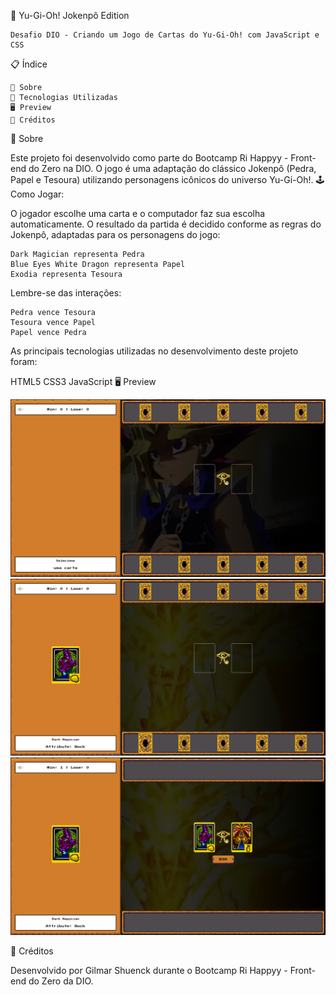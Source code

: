 🎴 Yu-Gi-Oh! Jokenpô Edition

    Desafio DIO - Criando um Jogo de Cartas do Yu-Gi-Oh! com JavaScript e CSS

📋 Índice

    📖 Sobre
    🚀 Tecnologias Utilizadas
    🖥 Preview
    📌 Créditos

📖 Sobre

Este projeto foi desenvolvido como parte do Bootcamp Ri Happyy - Front-end do Zero na DIO. O jogo é uma adaptação do clássico Jokenpô (Pedra, Papel e Tesoura) utilizando personagens icônicos do universo Yu-Gi-Oh!.
🕹️ Como Jogar:

O jogador escolhe uma carta e o computador faz sua escolha automaticamente. O resultado da partida é decidido conforme as regras do Jokenpô, adaptadas para os personagens do jogo:

    Dark Magician representa Pedra
    Blue Eyes White Dragon representa Papel
    Exodia representa Tesoura

Lembre-se das interações:

    Pedra vence Tesoura
    Tesoura vence Papel
    Papel vence Pedra

As principais tecnologias utilizadas no desenvolvimento deste projeto foram:

HTML5 CSS3 JavaScript
🖥 Preview
<p align="center"> <img src="screenshot01.png" title="Screenshot do jogo" alt="Tela do jogo Yu-Gi-Oh! Jokenpô Edition"> <img src="screenshot02.png" title="Screenshot do jogo" alt="Tela do jogo Yu-Gi-Oh! Jokenpô Edition"> <img src="screenshot03.png" title="Screenshot do jogo" alt="Tela do jogo Yu-Gi-Oh! Jokenpô Edition"> </p>
📌 Créditos

Desenvolvido por Gilmar Shuenck durante o Bootcamp Ri Happyy - Front-end do Zero da DIO.
